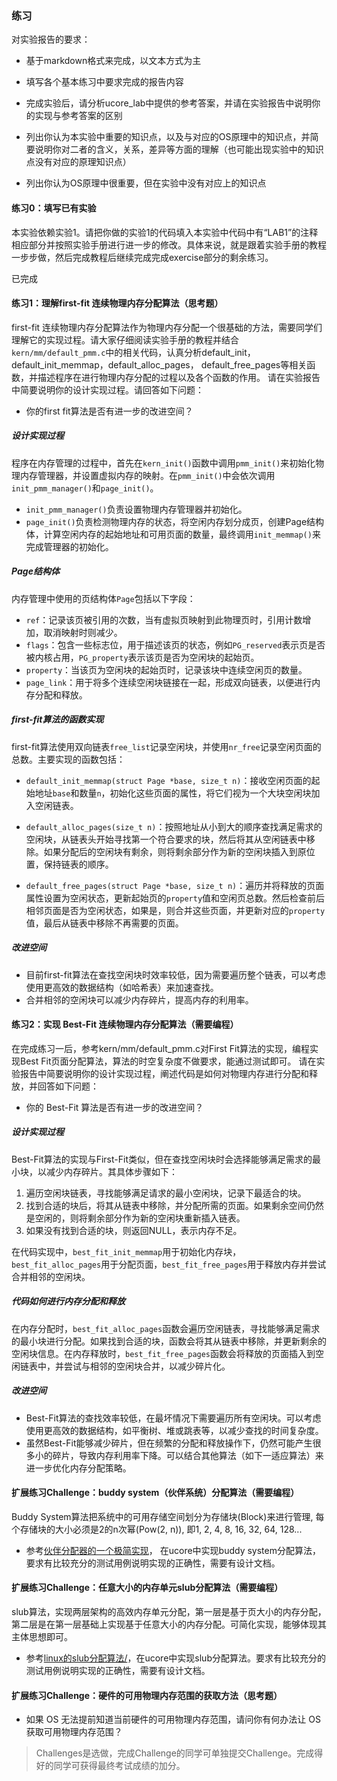 ### 练习

对实验报告的要求：

- 基于markdown格式来完成，以文本方式为主

- 填写各个基本练习中要求完成的报告内容

- 完成实验后，请分析ucore_lab中提供的参考答案，并请在实验报告中说明你的实现与参考答案的区别

- 列出你认为本实验中重要的知识点，以及与对应的OS原理中的知识点，并简要说明你对二者的含义，关系，差异等方面的理解（也可能出现实验中的知识点没有对应的原理知识点）

- 列出你认为OS原理中很重要，但在实验中没有对应上的知识点


#### 练习0：填写已有实验

本实验依赖实验1。请把你做的实验1的代码填入本实验中代码中有“LAB1”的注释相应部分并按照实验手册进行进一步的修改。具体来说，就是跟着实验手册的教程一步步做，然后完成教程后继续完成完成exercise部分的剩余练习。

已完成

#### 练习1：理解first-fit 连续物理内存分配算法（思考题）

first-fit 连续物理内存分配算法作为物理内存分配一个很基础的方法，需要同学们理解它的实现过程。请大家仔细阅读实验手册的教程并结合`kern/mm/default_pmm.c`中的相关代码，认真分析default_init，default_init_memmap，default_alloc_pages， default_free_pages等相关函数，并描述程序在进行物理内存分配的过程以及各个函数的作用。
请在实验报告中简要说明你的设计实现过程。请回答如下问题：

- 你的first fit算法是否有进一步的改进空间？

##### 设计实现过程

程序在内存管理的过程中，首先在`kern_init()`函数中调用`pmm_init()`来初始化物理内存管理器，并设置虚拟内存的映射。在`pmm_init()`中会依次调用`init_pmm_manager()`和`page_init()`。

- `init_pmm_manager()`负责设置物理内存管理器并初始化。
- `page_init()`负责检测物理内存的状态，将空闲内存划分成页，创建Page结构体，计算空闲内存的起始地址和可用页面的数量，最终调用`init_memmap()`来完成管理器的初始化。

##### Page结构体

内存管理中使用的页结构体`Page`包括以下字段：
- `ref`：记录该页被引用的次数，当有虚拟页映射到此物理页时，引用计数增加，取消映射时则减少。
- `flags`：包含一些标志位，用于描述该页的状态，例如`PG_reserved`表示页是否被内核占用，`PG_property`表示该页是否为空闲块的起始页。
- `property`：当该页为空闲块的起始页时，记录该块中连续空闲页的数量。
- `page_link`：用于将多个连续空闲块链接在一起，形成双向链表，以便进行内存分配和释放。

##### first-fit算法的函数实现

first-fit算法使用双向链表`free_list`记录空闲块，并使用`nr_free`记录空闲页面的总数。主要实现的函数包括：

- `default_init_memmap(struct Page *base, size_t n)`：接收空闲页面的起始地址`base`和数量`n`，初始化这些页面的属性，将它们视为一个大块空闲块加入空闲链表。

- `default_alloc_pages(size_t n)`：按照地址从小到大的顺序查找满足需求的空闲块，从链表头开始寻找第一个符合要求的块，然后将其从空闲链表中移除。如果分配后的空闲块有剩余，则将剩余部分作为新的空闲块插入到原位置，保持链表的顺序。

- `default_free_pages(struct Page *base, size_t n)`：遍历并将释放的页面属性设置为空闲状态，更新起始页的`property`值和空闲页总数。然后检查前后相邻页面是否为空闲状态，如果是，则合并这些页面，并更新对应的`property`值，最后从链表中移除不再需要的页面。

##### 改进空间

- 目前first-fit算法在查找空闲块时效率较低，因为需要遍历整个链表，可以考虑使用更高效的数据结构（如哈希表）来加速查找。
- 合并相邻的空闲块可以减少内存碎片，提高内存的利用率。

#### 练习2：实现 Best-Fit 连续物理内存分配算法（需要编程）
在完成练习一后，参考kern/mm/default_pmm.c对First Fit算法的实现，编程实现Best Fit页面分配算法，算法的时空复杂度不做要求，能通过测试即可。
请在实验报告中简要说明你的设计实现过程，阐述代码是如何对物理内存进行分配和释放，并回答如下问题：
- 你的 Best-Fit 算法是否有进一步的改进空间？

##### 设计实现过程

Best-Fit算法的实现与First-Fit类似，但在查找空闲块时会选择能够满足需求的最小块，以减少内存碎片。其具体步骤如下：
1. 遍历空闲块链表，寻找能够满足请求的最小空闲块，记录下最适合的块。
2. 找到合适的块后，将其从链表中移除，并分配所需的页面。如果剩余空间仍然是空闲的，则将剩余部分作为新的空闲块重新插入链表。
3. 如果没有找到合适的块，则返回NULL，表示内存不足。

在代码实现中，`best_fit_init_memmap`用于初始化内存块，`best_fit_alloc_pages`用于分配页面，`best_fit_free_pages`用于释放内存并尝试合并相邻的空闲块。

##### 代码如何进行内存分配和释放

在内存分配时，`best_fit_alloc_pages`函数会遍历空闲链表，寻找能够满足需求的最小块进行分配。如果找到合适的块，函数会将其从链表中移除，并更新剩余的空闲块信息。在内存释放时，`best_fit_free_pages`函数会将释放的页面插入到空闲链表中，并尝试与相邻的空闲块合并，以减少碎片化。

##### 改进空间

- Best-Fit算法的查找效率较低，在最坏情况下需要遍历所有空闲块。可以考虑使用更高效的数据结构，如平衡树、堆或跳表等，以减少查找的时间复杂度。
- 虽然Best-Fit能够减少碎片，但在频繁的分配和释放操作下，仍然可能产生很多小的碎片，导致内存利用率下降。可以结合其他算法（如下一适应算法）来进一步优化内存分配策略。

#### 扩展练习Challenge：buddy system（伙伴系统）分配算法（需要编程）

Buddy System算法把系统中的可用存储空间划分为存储块(Block)来进行管理, 每个存储块的大小必须是2的n次幂(Pow(2, n)), 即1, 2, 4, 8, 16, 32, 64, 128...

 -  参考[伙伴分配器的一个极简实现](http://coolshell.cn/articles/10427.html)， 在ucore中实现buddy system分配算法，要求有比较充分的测试用例说明实现的正确性，需要有设计文档。
 
#### 扩展练习Challenge：任意大小的内存单元slub分配算法（需要编程）

slub算法，实现两层架构的高效内存单元分配，第一层是基于页大小的内存分配，第二层是在第一层基础上实现基于任意大小的内存分配。可简化实现，能够体现其主体思想即可。

 - 参考[linux的slub分配算法/](http://www.ibm.com/developerworks/cn/linux/l-cn-slub/)，在ucore中实现slub分配算法。要求有比较充分的测试用例说明实现的正确性，需要有设计文档。

#### 扩展练习Challenge：硬件的可用物理内存范围的获取方法（思考题）
  - 如果 OS 无法提前知道当前硬件的可用物理内存范围，请问你有何办法让 OS 获取可用物理内存范围？


> Challenges是选做，完成Challenge的同学可单独提交Challenge。完成得好的同学可获得最终考试成绩的加分。